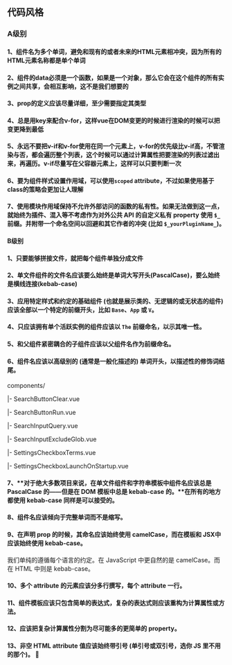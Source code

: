 ## 代码风格

### A级别

#### 1、组件名为多个单词，避免和现有的或者未来的HTML元素相冲突，因为所有的HTML元素名称都是单个单词

#### 2、组件的data必须是一个函数，如果是一个对象，那么它会在这个组件的所有实例之间共享，会相互影响，这不是我们想要的

#### 3、prop的定义应该尽量详细，至少需要指定其类型

#### 4、总是用key来配合v-for，这样vue在DOM变更的时候进行渲染的时候可以把变更降到最低

#### 5、永远不要把v-if和v-for使用在同一个元素上，v-for的优先级比v-if高，不管渲染与否，都会遍历整个列表，这个时候可以通过计算属性把要渲染的列表过滤出来，再遍历。v-if尽量写在父容器元素上，这样可以只要判断一次

#### 6、要为组件样式设置作用域，可以使用`scoped` attribute，不过如果使用基于class的策略会更加让人理解

#### 7、**使用模块作用域保持不允许外部访问的函数的私有性。如果无法做到这一点，就始终为插件、混入等不考虑作为对外公共 API 的自定义私有 property 使用 `$_` 前缀。并附带一个命名空间以回避和其它作者的冲突 (比如 `$_yourPluginName_`)。**

#### B级别

#### 1、只要能够拼接文件，就把每个组件单独分成文件

#### 2、单文件组件的文件名应该要么始终是单词大写开头(PascalCase)，要么始终是横线连接(kebab-case)

#### 3、**应用特定样式和约定的基础组件 (也就是展示类的、无逻辑的或无状态的组件) 应该全部以一个特定的前缀开头，比如 `Base`、`App` 或 `V`。**

#### 4、**只应该拥有单个活跃实例的组件应该以 `The` 前缀命名，以示其唯一性。**

#### 5、**和父组件紧密耦合的子组件应该以父组件名作为前缀命名。**

#### 6、**组件名应该以高级别的 (通常是一般化描述的) 单词开头，以描述性的修饰词结尾。**

components/ 

|- SearchButtonClear.vue 

|- SearchButtonRun.vue 

|- SearchInputQuery.vue 

|- SearchInputExcludeGlob.vue

|- SettingsCheckboxTerms.vue

|- SettingsCheckboxLaunchOnStartup.vue

#### 7、**对于绝大多数项目来说，在单文件组件和字符串模板中组件名应该总是 PascalCase 的——但是在 DOM 模板中总是 kebab-case 的。****在所有的地方都使用 kebab-case 同样是可以接受的。**

#### 8、**组件名应该倾向于完整单词而不是缩写。**

#### 9、**在声明 prop 的时候，其命名应该始终使用 camelCase，而在模板和 JSX中应该始终使用 kebab-case。**

我们单纯的遵循每个语言的约定。在 JavaScript 中更自然的是 camelCase。而在 HTML 中则是 kebab-case。

#### 10、**多个 attribute 的元素应该分多行撰写，每个 attribute 一行。**

#### 11、**组件模板应该只包含简单的表达式，复杂的表达式则应该重构为计算属性或方法。**

#### 12、**应该把复杂计算属性分割为尽可能多的更简单的 property。**

#### 13、**非空 HTML attribute 值应该始终带引号 (单引号或双引号，选你 JS 里不用的那个)。**  :100:

